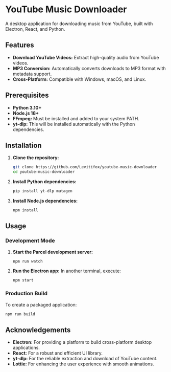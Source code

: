 # YouTube Music Downloader

A desktop application for downloading music from YouTube, built with Electron, React, and Python.

## Features

- **Download YouTube Videos:** Extract high-quality audio from YouTube videos.
- **MP3 Conversion:** Automatically converts downloads to MP3 format with metadata support.
- **Cross-Platform:** Compatible with Windows, macOS, and Linux.

## Prerequisites

- **Python 3.10+**
- **Node.js 18+**
- **FFmpeg:** Must be installed and added to your system PATH.
- **yt-dlp:** This will be installed automatically with the Python dependencies.

## Installation

1. **Clone the repository:**

    ```sh
    git clone https://github.com/Levitifox/youtube-music-downloader
    cd youtube-music-downloader
    ```

2. **Install Python dependencies:**

    ```sh
    pip install yt-dlp mutagen
    ```

3. **Install Node.js dependencies:**
    ```sh
    npm install
    ```

## Usage

### Development Mode

1. **Start the Parcel development server:**

    ```sh
    npm run watch
    ```

2. **Run the Electron app:**
   In another terminal, execute:
    ```sh
    npm start
    ```

### Production Build

To create a packaged application:

```sh
npm run build
```

## Acknowledgements

- **Electron:** For providing a platform to build cross-platform desktop applications.
- **React:** For a robust and efficient UI library.
- **yt-dlp:** For the reliable extraction and download of YouTube content.
- **Lottie:** For enhancing the user experience with smooth animations.
